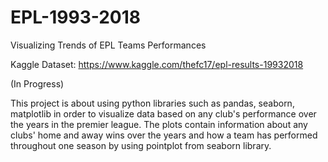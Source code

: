 # EPL-1993-2018
Visualizing Trends of EPL Teams Performances

Kaggle Dataset: https://www.kaggle.com/thefc17/epl-results-19932018

(In Progress)

This project is about using python libraries such as pandas, seaborn, matplotlib in order to visualize data based on any club's performance over the years in the premier league. The plots contain information about any clubs' home and away wins over the years and how a team has performed throughout one season by using pointplot from seaborn library.
